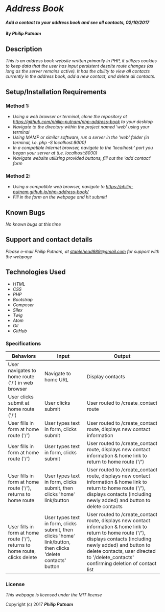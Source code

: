 # _Address Book_

#### _Add a contact to your address book and see all contacts, 02/10/2017_

#### By _**Philip Putnam**_

## Description

_This is an address book website written primarily in PHP, it utilizes cookies to keep data that the user has input persistent despite route changes (as long as the server remains active). It has the ability to view all contacts currently in the address book, add a new contact, and delete all contacts._

## Setup/Installation Requirements

### Method 1:
* _Using a web browser or terminal, clone the repository at https://github.com/philip-putnam/php-address-book to your desktop_
* _Navigate to the directory within the project named 'web' using your terminal_
* _Using MAMP or similar software, run a server in the 'web' folder (in terminal, i.e. php -S localhost:8000)_
* _In a compatible Internet browser, navigate to the 'localhost:' port you began your server at (i.e. localhost:8000)_
* _Navigate website utilizing provided buttons, fill out the 'add contact' form_

### Method 2:
* _Using a compatible web browser, navigate to https://philip-putnam.github.io/php-address-book/_
* _Fill in the form on the webpage and hit submit!_

## Known Bugs

_No known bugs at this time_

## Support and contact details

_Please e-mail Philip Putnam, at staplehead989@gmail.com for support with the webpage_

## Technologies Used

* _HTML_
* _CSS_
* _PHP_
* _Bootstrap_
* _Composer_
* _Silex_
* _Twig_
* _Atom_
* _Git_
* _GitHub_

### Specifications

|Behaviors|Input|Output|
|---------|-----|------|
|User navigates to home route ('/') in web browser|Navigate to home URL|Display contacts|
|User clicks submit at home route ('/')|User clicks submit|User routed to /create_contact route|
|User fills in form at home route ('/')|User types text in form, clicks submit|User routed to /create_contact route, displays new contact information|
|User fills in form at home route ('/')|User types text in form, clicks submit|User routed to /create_contact route, displays new contact information & home link to return to home route ('/')|
|User fills in form at home route ('/'), returns to home route|User types text in form, clicks submit, then clicks 'home' link/button|User routed to /create_contact route, displays new contact information & home link to return to home route ('/'), displays contacts (including newly added) and button to delete contacts|
|User fills in form at home route ('/'), returns to home route, clicks delete|User types text in form, clicks submit, then clicks 'home' link/button, then clicks 'delete contacts' button|User routed to /create_contact route, displays new contact information & home link to return to home route ('/'), displays contacts (including newly added) and button to delete contacts, user directed to '/delete_contacts' confirming deletion of contact list|



### License

*This webpage is licensed under the MIT license*

Copyright (c) 2017 **_Philip Putnam_**
